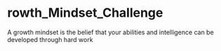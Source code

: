 # rowth_Mindset_Challenge
A growth mindset is the belief that your abilities and intelligence can be developed through hard work
